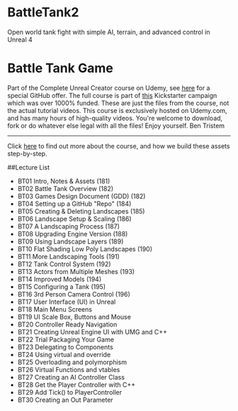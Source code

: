 # BattleTank2
Open world tank fight with simple AI, terrain, and advanced control in Unreal 4
# Battle Tank Game
Part of the Complete Unreal Creator course on Udemy, see [here](https://www.udemy.com/unrealcourse?couponCode=GitHubSpecial) for a special GitHub offer. The full course is part of [this](https://www.kickstarter.com/projects/bentristem/learn-to-make-video-games-unreal-developer-course) Kickstarter campaign which was over 1000% funded.
These are just the files from the course, not the actual tutorial videos. This course is exclusively hosted on Udemy.com, and has many hours of high-quality videos.
You're welcome to download, fork or do whatever else legal with all the files!
Enjoy yourself.
Ben Tristem

---
Click [here](https://www.udemy.com/unrealcourse?couponCode=GitHubSpecial) to find out more about the course, and how we build these assets step-by-step.

##Lecture List
* BT01 Intro, Notes & Assets (181)
* BT02 Battle Tank Overview (182)
* BT03 Games Design Document (GDD) (182)
* BT04 Setting up a GitHub "Repo" (184)
* BT05 Creating & Deleting Landscapes (185)
* BT06 Landscape Setup & Scaling (186)
* BT07 A Landscaping Process (187)
* BT08 Upgrading Engine Version (188)
* BT09 Using Landscape Layers (189)
* BT10 Flat Shading Low Poly Landscapes (190)
* BT11 More Landscaping Tools (191)
* BT12 Tank Control System (192)
* BT13 Actors from Multiple Meshes (193)
* BT14 Improved Models (194)
* BT15 Configuring a Tank (195)
* BT16 3rd Person Camera Control (196)
* BT17 User Interface (UI) in Unreal
* BT18 Main Menu Screens
* BT19 UI Scale Box, Buttons and Mouse
* BT20 Controller Ready Navigation
* BT21 Creating Unreal Engine UI with UMG and C++
* BT22 Trial Packaging Your Game
* BT23 Delegating to Components
* BT24 Using virtual and override
* BT25 Overloading and polymorphism
* BT26 Virtual Functions and vtables
* BT27 Creating an AI Controller Class
* BT28 Get the Player Controller with C++
* BT29 Add Tick() to PlayerController
* BT30 Creating an Out Parameter
